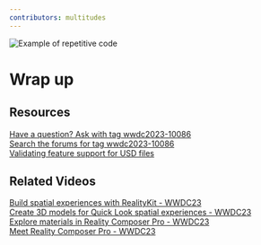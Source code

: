 ```yaml
---
contributors: multitudes
---
```




![Example of repetitive code][example1]

[example1]: ../../../images/notes/wwdc23/100866/example1.jpg

# Wrap up



## Resources
[Have a question? Ask with tag wwdc2023-10086](https://developer.apple.com/forums/create/question?tag1=795030&tag2=724030&tag3=251)  
[Search the forums for tag wwdc2023-10086](https://developer.apple.com/forums/tags/wwdc2023-10086)  
[Validating feature support for USD files](https://developer.apple.com/documentation/RealityKit/validating-usd-files)

## Related Videos
[Build spatial experiences with RealityKit - WWDC23](https://developer.apple.com/videos/play/wwdc2023/10149)  
[Create 3D models for Quick Look spatial experiences - WWDC23](https://developer.apple.com/videos/play/wwdc2023/10167)  
[Explore materials in Reality Composer Pro - WWDC23](https://developer.apple.com/videos/play/wwdc2023/10164)  
[Meet Reality Composer Pro - WWDC23](https://developer.apple.com/videos/play/wwdc2023/10165)
